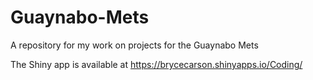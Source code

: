 # Guaynabo-Mets
A repository for my work on projects for the Guaynabo Mets

The Shiny app is available at https://brycecarson.shinyapps.io/Coding/
